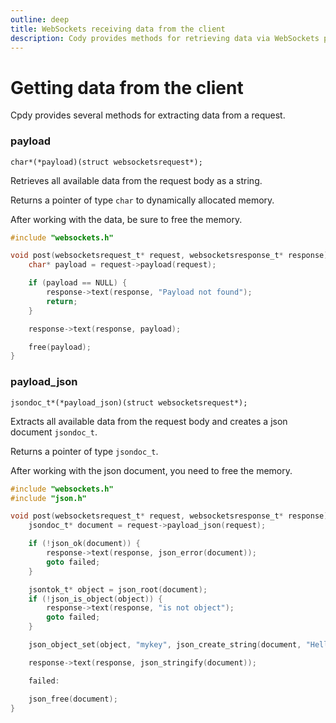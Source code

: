 ```yaml
---
outline: deep
title: WebSockets receiving data from the client
description: Cody provides methods for retrieving data via WebSockets protocol as is or in json format
---
```


# Getting data from the client

Cpdy provides several methods for extracting data from a request.

### payload

`char*(*payload)(struct websocketsrequest*);`

Retrieves all available data from the request body as a string.

Returns a pointer of type `char` to dynamically allocated memory.

After working with the data, be sure to free the memory.

```C
#include "websockets.h"

void post(websocketsrequest_t* request, websocketsresponse_t* response) {
    char* payload = request->payload(request);

    if (payload == NULL) {
        response->text(response, "Payload not found");
        return;
    }

    response->text(response, payload);

    free(payload);
}
```

### payload_json

`jsondoc_t*(*payload_json)(struct websocketsrequest*);`

Extracts all available data from the request body and creates a json document `jsondoc_t`.

Returns a pointer of type `jsondoc_t`.

After working with the json document, you need to free the memory.

```C
#include "websockets.h"
#include "json.h"

void post(websocketsrequest_t* request, websocketsresponse_t* response) {
    jsondoc_t* document = request->payload_json(request);

    if (!json_ok(document)) {
        response->text(response, json_error(document));
        goto failed;
    }

    jsontok_t* object = json_root(document);
    if (!json_is_object(object)) {
        response->text(response, "is not object");
        goto failed;
    }

    json_object_set(object, "mykey", json_create_string(document, "Hello"));

    response->text(response, json_stringify(document));

    failed:

    json_free(document);
}
```
